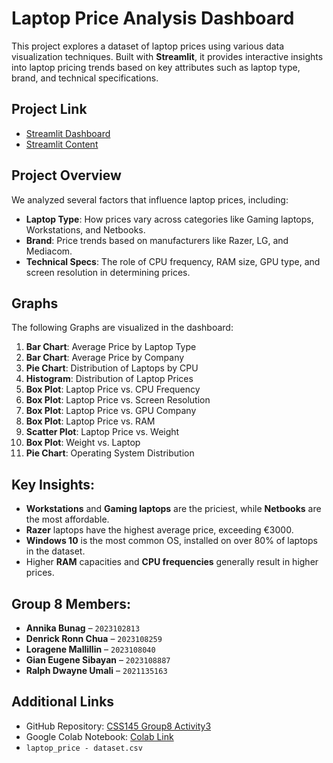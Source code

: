 # Laptop Price Analysis Dashboard

This project explores a dataset of laptop prices using various data visualization techniques. Built with **Streamlit**, it provides interactive insights into laptop pricing trends based on key attributes such as laptop type, brand, and technical specifications.

## Project Link
- [Streamlit Dashboard](https://github.com/annikamljn/CSS145_Group8_Activity3)
- [Streamlit Content](https://l.messenger.com/l.php?u=https%3A%2F%2Fcss145-group8-activity3.streamlit.app%2F&h=AT1RE3hQXSGXQ87ibhl112GYUqbizRIjb8SwsX9BAUx3TGHeF-fRQa1-u8V7hCkmGVF5G_uRSTE5Vune36ZObcqG1uvshw1hy7-xS7zOan25IU0pZWJI2lnHz4SHV1A8A_Ma7tfGaZP8iJY)

## Project Overview
We analyzed several factors that influence laptop prices, including:
- **Laptop Type**: How prices vary across categories like Gaming laptops, Workstations, and Netbooks.
- **Brand**: Price trends based on manufacturers like Razer, LG, and Mediacom.
- **Technical Specs**: The role of CPU frequency, RAM size, GPU type, and screen resolution in determining prices.

## Graphs
The following Graphs are visualized in the dashboard:
1. **Bar Chart**: Average Price by Laptop Type
2. **Bar Chart**: Average Price by Company
3. **Pie Chart**: Distribution of Laptops by CPU 
4. **Histogram**: Distribution of Laptop Prices
5. **Box Plot**: Laptop Price vs. CPU Frequency
6. **Box Plot**: Laptop Price vs. Screen Resolution
7. **Box Plot**: Laptop Price vs. GPU Company
8. **Box Plot**: Laptop Price vs. RAM 
9. **Scatter Plot**: Laptop Price vs. Weight 
10. **Box Plot**: Weight vs. Laptop
11. **Pie Chart**: Operating System Distribution

## Key Insights:
- **Workstations** and **Gaming laptops** are the priciest, while **Netbooks** are the most affordable.
- **Razer** laptops have the highest average price, exceeding €3000.
- **Windows 10** is the most common OS, installed on over 80% of laptops in the dataset.
- Higher **RAM** capacities and **CPU frequencies** generally result in higher prices.

## Group 8 Members:
- **Annika Bunag** – `2023102813`
- **Denrick Ronn Chua** – `2023108259`
- **Loragene Mallillin** – `2023108040`
- **Gian Eugene Sibayan** – `2023108887`
- **Ralph Dwayne Umali** – `2021135163`

## Additional Links
- GitHub Repository: [CSS145 Group8 Activity3](https://github.com/annikamljn/CSS145_Group8_Activity3)
- Google Colab Notebook: [Colab Link](https://colab.research.google.com/drive/1TbRuhYoAk_43i9g--eJ2GA_3-DnHkrWA?usp=sharing)
- `laptop_price - dataset.csv`
